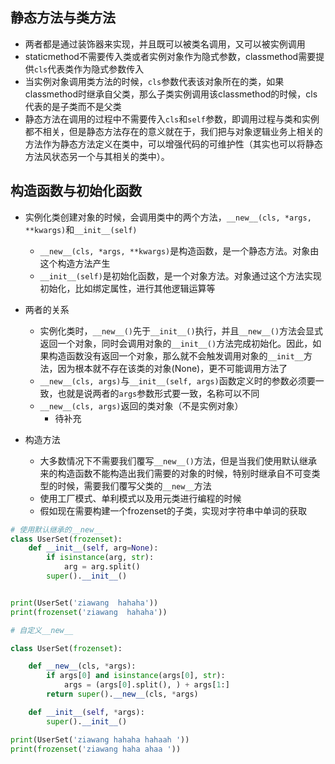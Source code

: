 
## 静态方法与类方法
- 两者都是通过装饰器来实现，并且既可以被类名调用，又可以被实例调用
- staticmethod不需要传入类或者实例对象作为隐式参数，classmethod需要提供`cls`代表类作为隐式参数传入
- 当实例对象调用类方法的时候，`cls`参数代表该对象所在的类，如果classmethod时继承自父类，那么子类实例调用该classmethod的时候，cls代表的是子类而不是父类
- 静态方法在调用的过程中不需要传入`cls`和`self`参数，即调用过程与类和实例都不相关，但是静态方法存在的意义就在于，我们把与对象逻辑业务上相关的方法作为静态方法定义在类中，可以增强代码的可维护性（其实也可以将静态方法风状态另一个与其相关的类中）。

## 构造函数与初始化函数
- 实例化类创建对象的时候，会调用类中的两个方法，`__new__(cls, *args, **kwargs)`和`__init__(self)`
	- `__new__(cls, *args, **kwargs)`是构造函数，是一个静态方法。对象由这个构造方法产生
	- `__init__(self)`是初始化函数，是一个对象方法。对象通过这个方法实现初始化，比如绑定属性，进行其他逻辑运算等

- 两者的关系
	- 实例化类时，`__new__()`先于`__init__()`执行，并且`__new__()`方法会显式返回一个对象，同时会调用对象的`__init__()`方法完成初始化。因此，如果构造函数没有返回一个对象，那么就不会触发调用对象的`__init__`方法，因为根本就不存在该类的对象(None)，更不可能调用方法了
	- `__new__(cls, args)`与`__init__(self, args)`函数定义时的参数必须要一致，也就是说两者的`args`参数形式要一致，名称可以不同
	- `__new__(cls, args)`返回的类对象（不是实例对象）
		- 待补充

- 构造方法
	- 大多数情况下不需要我们覆写`__new__()`方法，但是当我们使用默认继承来的构造函数不能构造出我们需要的对象的时候，特别时继承自不可变类型的时候，需要我们覆写父类的`__new__`方法
	- 使用工厂模式、单利模式以及用元类进行编程的时候
	- 假如现在需要构建一个frozenset的子类，实现对字符串中单词的获取




```python
# 使用默认继承的__new__
class UserSet(frozenset):
    def __init__(self, arg=None):
        if isinstance(arg, str):
            arg = arg.split()
        super().__init__()


print(UserSet('ziawang  hahaha'))
print(frozenset('ziawang  hahaha'))
```

```python
# 自定义__new__

class UserSet(frozenset):

    def __new__(cls, *args):
        if args[0] and isinstance(args[0], str):
            args = (args[0].split(), ) + args[1:]
        return super().__new__(cls, *args)

    def __init__(self, *args):
        super().__init__()

print(UserSet('ziawang hahaha hahaah '))
print(frozenset('ziawang haha ahaa '))
```


